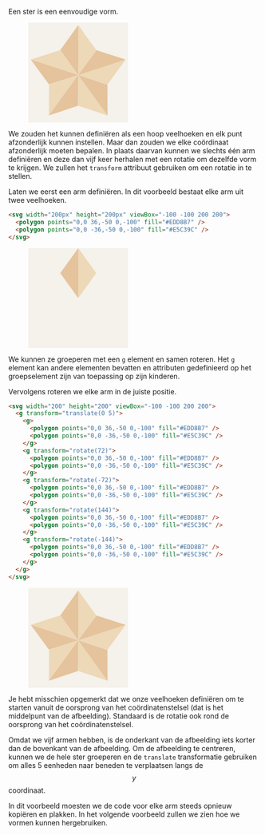 Een ster is een eenvoudige vorm.

<figure>
<svg width="200" height="200" viewBox="-100 -100 200 200">
  <rect x="-100" y="-100" width="200" height="200" fill="#F5F1EB"/>
  <g transform="translate(0 5)">
    <g>
      <polygon points="0,0 36,-50 0,-100" fill="#EDD8B7" />
      <polygon points="0,0 -36,-50 0,-100" fill="#E5C39C" />
    </g>
    <g transform="rotate(72)">
      <polygon points="0,0 36,-50 0,-100" fill="#EDD8B7" />
      <polygon points="0,0 -36,-50 0,-100" fill="#E5C39C" />
    </g>
    <g transform="rotate(-72)">
      <polygon points="0,0 36,-50 0,-100" fill="#EDD8B7" />
      <polygon points="0,0 -36,-50 0,-100" fill="#E5C39C" />
    </g>
    <g transform="rotate(144)">
      <polygon points="0,0 36,-50 0,-100" fill="#EDD8B7" />
      <polygon points="0,0 -36,-50 0,-100" fill="#E5C39C" />
    </g>
    <g transform="rotate(-144)">
      <polygon points="0,0 36,-50 0,-100" fill="#EDD8B7" />
      <polygon points="0,0 -36,-50 0,-100" fill="#E5C39C" />
    </g>
  </g>
</svg>
</figure>

We zouden het kunnen definiëren als een hoop veelhoeken en elk punt afzonderlijk kunnen instellen. Maar dan zouden we elke coördinaat afzonderlijk moeten bepalen. In plaats daarvan kunnen we slechts één arm definiëren en deze dan vijf keer herhalen met een rotatie om dezelfde vorm te krijgen. We zullen het `transform` attribuut gebruiken om een rotatie in te stellen.

Laten we eerst een arm definiëren. In dit voorbeeld bestaat elke arm uit twee veelhoeken.

```html
<svg width="200px" height="200px" viewBox="-100 -100 200 200">
  <polygon points="0,0 36,-50 0,-100" fill="#EDD8B7" />
  <polygon points="0,0 -36,-50 0,-100" fill="#E5C39C" />
</svg>
```

<figure>
<svg width="200px" height="200px" viewBox="-100 -100 200 200">
  <rect x="-100" y="-100" width="200" height="200" fill="#F5F1EB"/>
  <polygon points="0,0 36,-50 0,-100" fill="#EDD8B7" />
  <polygon points="0,0 -36,-50 0,-100" fill="#E5C39C" />
</svg>
</figure>

We kunnen ze groeperen met een `g` element en samen roteren. Het `g` element kan andere elementen bevatten en attributen gedefinieerd op het groepselement zijn van toepassing op zijn kinderen.

Vervolgens roteren we elke arm in de juiste positie.

```html
<svg width="200" height="200" viewBox="-100 -100 200 200">
  <g transform="translate(0 5)">
    <g>
      <polygon points="0,0 36,-50 0,-100" fill="#EDD8B7" />
      <polygon points="0,0 -36,-50 0,-100" fill="#E5C39C" />
    </g>
    <g transform="rotate(72)">
      <polygon points="0,0 36,-50 0,-100" fill="#EDD8B7" />
      <polygon points="0,0 -36,-50 0,-100" fill="#E5C39C" />
    </g>
    <g transform="rotate(-72)">
      <polygon points="0,0 36,-50 0,-100" fill="#EDD8B7" />
      <polygon points="0,0 -36,-50 0,-100" fill="#E5C39C" />
    </g>
    <g transform="rotate(144)">
      <polygon points="0,0 36,-50 0,-100" fill="#EDD8B7" />
      <polygon points="0,0 -36,-50 0,-100" fill="#E5C39C" />
    </g>
    <g transform="rotate(-144)">
      <polygon points="0,0 36,-50 0,-100" fill="#EDD8B7" />
      <polygon points="0,0 -36,-50 0,-100" fill="#E5C39C" />
    </g>
  </g>
</svg>
```

<figure>
<svg width="200" height="200" viewBox="-100 -100 200 200">
  <rect x="-100" y="-100" width="200" height="200" fill="#F5F1EB"/>
  <g transform="translate(0 5)">
    <g>
      <polygon points="0,0 36,-50 0,-100" fill="#EDD8B7" />
      <polygon points="0,0 -36,-50 0,-100" fill="#E5C39C" />
    </g>
    <g transform="rotate(72)">
      <polygon points="0,0 36,-50 0,-100" fill="#EDD8B7" />
      <polygon points="0,0 -36,-50 0,-100" fill="#E5C39C" />
    </g>
    <g transform="rotate(-72)">
      <polygon points="0,0 36,-50 0,-100" fill="#EDD8B7" />
      <polygon points="0,0 -36,-50 0,-100" fill="#E5C39C" />
    </g>
    <g transform="rotate(144)">
      <polygon points="0,0 36,-50 0,-100" fill="#EDD8B7" />
      <polygon points="0,0 -36,-50 0,-100" fill="#E5C39C" />
    </g>
    <g transform="rotate(-144)">
      <polygon points="0,0 36,-50 0,-100" fill="#EDD8B7" />
      <polygon points="0,0 -36,-50 0,-100" fill="#E5C39C" />
    </g>
  </g>
</svg>
</figure>

Je hebt misschien opgemerkt dat we onze veelhoeken definiëren om te starten vanuit de oorsprong van het coördinatenstelsel (dat is het middelpunt van de afbeelding). Standaard is de rotatie ook rond de oorsprong van het coördinatenstelsel.

Omdat we vijf armen hebben, is de onderkant van de afbeelding iets korter dan de bovenkant van de afbeelding. Om de afbeelding te centreren, kunnen we de hele ster groeperen en de `translate` transformatie gebruiken om alles 5 eenheden naar beneden te verplaatsen langs de $$y$$ coordinaat.

In dit voorbeeld moesten we de code voor elke arm steeds opnieuw kopiëren en plakken. In het volgende voorbeeld zullen we zien hoe we vormen kunnen hergebruiken.
